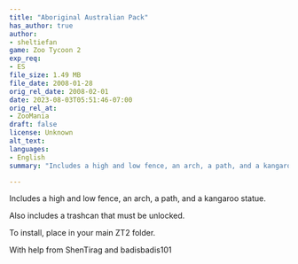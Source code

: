```yaml
---
title: "Aboriginal Australian Pack"
has_author: true
author: 
- sheltiefan
game: Zoo Tycoon 2
exp_req: 
- ES
file_size: 1.49 MB
file_date: 2008-01-28
orig_rel_date: 2008-02-01
date: 2023-08-03T05:51:46-07:00
orig_rel_at: 
- ZooMania
draft: false
license: Unknown
alt_text: 
languages:
- English
summary: "Includes a high and low fence, an arch, a path, and a kangaroo statue."

---
```


Includes a high and low fence, an arch, a path, and a kangaroo statue.

Also includes a trashcan that must be unlocked.

To install, place in your main ZT2 folder. 

With help from ShenTirag and badisbadis101